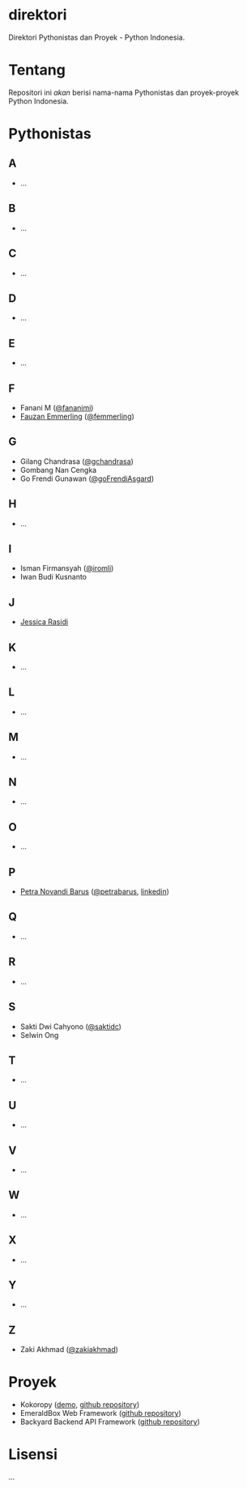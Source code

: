 direktori
=========

Direktori Pythonistas dan Proyek - Python Indonesia.

Tentang
=======

Repositori ini _akan_ berisi nama-nama Pythonistas dan proyek-proyek Python Indonesia. 

Pythonistas
===========

A
-

* ...

B
-

* ...

C
-

* ...

D
- 

* ...

E
-

* ...

F
-

* Fanani M ([@fananimi](http://twitter.com/fananimi))
* [Fauzan Emmerling](http://www.emfeld.com) ([@femmerling](http://twitter.com/femmerling))

G
-

* Gilang Chandrasa ([@gchandrasa](http://twitter.com/gchandrasa))
* Gombang Nan Cengka
* Go Frendi Gunawan ([@goFrendiAsgard](http://twitter.com/goFrendiAsgard))

H
-

* ...

I
-

* Isman Firmansyah ([@iromli](http://twitter.com/iromli))
* Iwan Budi Kusnanto

J
-

* [Jessica Rasidi](http://github.com/jessicarasidi)

K
-

* ...

L
-

* ...

M
-

* ...

N
-

* ...

O
-

* ...

P
-

* [Petra Novandi Barus](http://petrabarus.net) ([@petrabarus](http://twitter.com/petrabarus), [linkedin](http://id.linkedin.com/in/petrabarus))

Q
-

* ...

R
-

* ...

S
-

* Sakti Dwi Cahyono ([@saktidc](http://twitter.com/saktidc))
* Selwin Ong

T
-

* ...

U
-

* ...

V
- 

* ...

W
- 

* ...

X
-

* ...

Y
-

* ...

Z
-- 

* Zaki Akhmad ([@zakiakhmad](http://twitter.com/zakiakhmad))


Proyek
======

* Kokoropy ([demo](http://kokoropy.herokuapp.com), [github repository](https://github.com/goFrendiAsgard/kokoropy))
* EmeraldBox Web Framework ([github repository](https://github.com/femmerling/EmeraldBox))
* Backyard Backend API Framework ([github repository](https://github.com/femmerling/backyard))

Lisensi
=======
...
